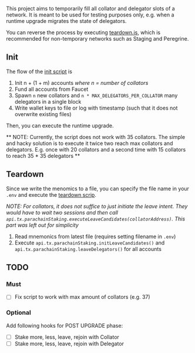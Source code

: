 This project aims to temporarily fill all collator and delegator slots of a network.
It is meant to be used for testing purposes only, e.g. when a runtime upgrade migrates the state of delegators.

You can reverse the process by executing [teardown.js](./teardown.js), which is recommended for non-temporary networks such as Staging and Peregrine.

## Init

The flow of the [init script](./index.js) is

1. Init n + (1 + m) accounts _where n = number of collators_
2. Fund all accounts from Faucet
3. Spawn `n` new collators and `n * MAX_DELEGATORS_PER_COLLATOR` many delegators in a single block
4. Write wallet keys to file or log with timestamp (such that it does not overwrite existing files)

Then, you can execute the runtime upgrade.

** NOTE: Currently, the script does not work with 35 collators. 
The simple and hacky solution is to execute it twice two reach max collators and delegators.
E.g. once with 20 collators and a second time with 15 collators to reach 35 * 35 delegators
**

## Teardown

Since we write the menomics to a file, you can specify the file name in your `.env` and execute the [teardown scrip](./teardown.js).

_NOTE: For collators, it does not suffice to just initiate the leave intent. They would have to wait two sessions and then call `api.tx.parachainStaking.executeLeaveCandidates(collatorAddress)`.
This part was left out for simplicity_

1. Read mnemonics from latest file (requires setting filename in `.env`)
2. Execute `api.tx.parachainStaking.initLeaveCandidates()` and `api.tx.parachainStaking.leaveDelegators()` for all accounts

## TODO

### Must

* [ ] Fix script to work with max amount of collators (e.g. 37)

### Optional 

Add following hooks for POST UPGRADE phase:

* [ ] Stake more, less, leave, rejoin with Collator
* [ ] Stake more, less, leave, rejoin with Delegator
